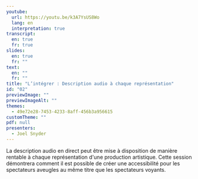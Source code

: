 ```yaml
---
youtube:
  url: https://youtu.be/k3A7YsUS8Wo
  lang: en
  interpretation: true
transcript:
  en: true
  fr: true
slides:
  en: true
  fr: ""
text:
  en: ""
  fr: ""
title: "L’intégrer : Description audio à chaque représentation"
id: "02"
previewImage: ""
previewImageAlt: ""
themes:
  - 49e72e28-7453-4233-8aff-456b3a956615
customTheme: ""
pdf: null
presenters:
  - Joel Snyder
---
```

La description audio en direct peut être mise à disposition de manière rentable à chaque représentation d'une production artistique. Cette session démontrera comment il est possible de créer une accessibilité pour les spectateurs aveugles au même titre que les spectateurs voyants.
